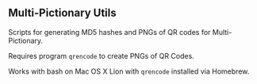 Multi-Pictionary Utils
----------------------

Scripts for generating MD5 hashes and PNGs of QR codes for Multi-Pictionary.

Requires program `qrencode` to create PNGs of QR Codes.

Works with bash on Mac OS X Lion with `qrencode` installed via Homebrew.


